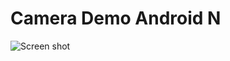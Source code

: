 # Camera Demo Android N


![Screen shot](https://github.com/raghunandankavi2010/SamplesAndroid/blob/master/StackOverFlowTest/Screenshot_20170424-162018.png)

